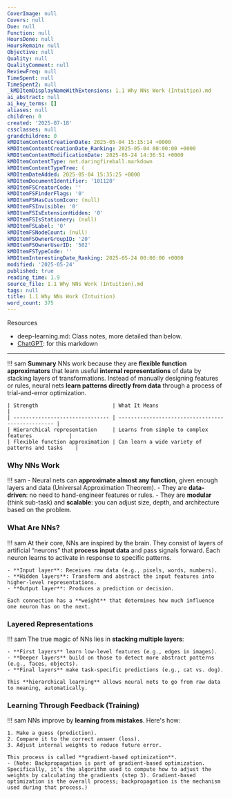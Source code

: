 ```yaml
---
CoverImage: null
Covers: null
Due: null
Function: null
HoursDone: null
HoursRemain: null
Objective: null
Quality: null
QualityComment: null
ReviewFreq: null
TimeSpent: null
TimeSpent2: null
_kMDItemDisplayNameWithExtensions: 1.1 Why NNs Work (Intuition).md
ai_abstract: null
ai_key_terms: []
aliases: null
children: 0
created: '2025-07-18'
cssclasses: null
grandchildren: 0
kMDItemContentCreationDate: 2025-05-04 15:15:14 +0000
kMDItemContentCreationDate_Ranking: 2025-05-04 00:00:00 +0000
kMDItemContentModificationDate: 2025-05-24 14:36:51 +0000
kMDItemContentType: net.daringfireball.markdown
kMDItemContentTypeTree: (
kMDItemDateAdded: 2025-05-04 15:35:25 +0000
kMDItemDocumentIdentifier: '101120'
kMDItemFSCreatorCode: ''
kMDItemFSFinderFlags: '0'
kMDItemFSHasCustomIcon: (null)
kMDItemFSInvisible: '0'
kMDItemFSIsExtensionHidden: '0'
kMDItemFSIsStationery: (null)
kMDItemFSLabel: '0'
kMDItemFSNodeCount: (null)
kMDItemFSOwnerGroupID: '20'
kMDItemFSOwnerUserID: '502'
kMDItemFSTypeCode: ''
kMDItemInterestingDate_Ranking: 2025-05-24 00:00:00 +0000
modified: '2025-05-24'
published: true
reading_time: 1.9
source_file: 1.1 Why NNs Work (Intuition).md
tags: null
title: 1.1 Why NNs Work (Intuition)
word_count: 375
---
```


Resources
- deep-learning.md: Class notes, more detailed than below.
- [ChatGPT](https://chatgpt.com/share/681789dd-021c-8000-a07b-964d90d8e09d): for this markdown

---

!!! sam
    **Summary**
    NNs work because they are **flexible function approximators** that learn useful **internal representations** of data by stacking layers of transformations. 
    Instead of manually designing features or rules, neural nets **learn patterns directly from data** through a process of trial-and-error optimization.

    | Strength                        | What It Means                                     |
    | ------------------------------- | ------------------------------------------------- |
    | Hierarchical representation     | Learns from simple to complex features            |
    | Flexible function approximation | Can learn a wide variety of patterns and tasks    |


### Why NNs Work
!!! sam
    - Neural nets can **approximate almost any function**, given enough layers and data (Universal Approximation Theorem).
    - They are **data-driven**: no need to hand-engineer features or rules.
    - They are **modular** (think sub-task) and **scalable**: you can adjust size, depth, and architecture based on the problem.


### What Are NNs?
!!! sam
    At their core, NNs are inspired by the brain. They consist of layers of artificial “neurons” that **process input data** and pass signals forward. Each neuron learns to activate in response to specific patterns.

    - **Input layer**: Receives raw data (e.g., pixels, words, numbers).
    - **Hidden layers**: Transform and abstract the input features into higher-level representations.
    - **Output layer**: Produces a prediction or decision.

    Each connection has a **weight** that determines how much influence one neuron has on the next.


### Layered Representations
!!! sam
    The true magic of NNs lies in **stacking multiple layers**:

    - **First layers** learn low-level features (e.g., edges in images).
    - **Deeper layers** build on those to detect more abstract patterns (e.g., faces, objects).
    - **Final layers** make task-specific predictions (e.g., cat vs. dog).

    This **hierarchical learning** allows neural nets to go from raw data to meaning, automatically.


### Learning Through Feedback (Training)
!!! sam
    NNs improve by **learning from mistakes**. Here's how:

    1. Make a guess (prediction).
    2. Compare it to the correct answer (loss).
    3. Adjust internal weights to reduce future error.

    This process is called **gradient-based optimization**.
    - (Note: Backpropagation is part of gradient-based optimization. Specifically, it’s the algorithm used to compute how to adjust the weights by calculating the gradients (step 3). Gradient-based optimization is the overall process; backpropagation is the mechanism used during that process.)
